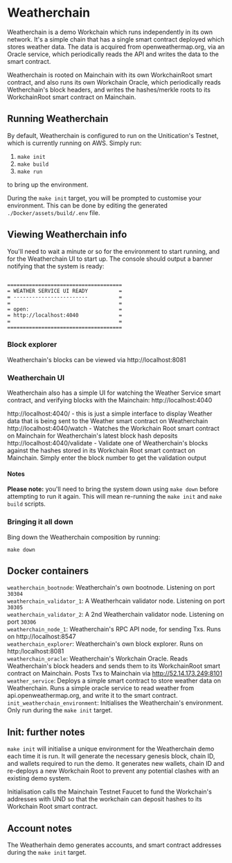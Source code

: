 # Weatherchain

Weatherchain is a demo Workchain which runs independently in its own network. It's a simple chain
that has a single smart contract deployed which stores weather data. The data is acquired from
openweathermap.org, via an Oracle service, which periodically reads the API and writes the data to the
smart contract.

Weatherchain is rooted on Mainchain with its own WorkchainRoot smart contract, and also runs its own 
Workchain Oracle, which periodically reads Wetherchain's block headers, and writes the hashes/merkle roots
to its WorkchainRoot smart contract on Mainchain.

## Running Weatherchain

By default, Weatherchain is configured to run on the Unitication's Testnet, which is
currently running on AWS. Simply run:

1. `make init`
2. `make build`
3. `make run`

to bring up the environment.

During the `make init` target, you will be prompted to customise your environment. This can be 
done by editing the generated `./Docker/assets/build/.env` file.

## Viewing Weatherchain info

You'll need to wait a minute or so for the environment to start running, and for the Weatherchain UI
to start up. The console should output a banner notifying that the system is ready:

```

=====================================
= WEATHER SERVICE UI READY          =
= ------------------------          =
=                                   =
= open:                             =
= http://localhost:4040             =
=                                   =
=====================================
```

### Block explorer
Weatherchain's blocks can be viewed via http://localhost:8081

### Weatherchain UI
Weatherchain also has a simple UI for watching the Weather Service smart contract,
 and verifying blocks with the Mainchain: http://localhost:4040
 
http://localhost:4040/ - this is just a simple interface to display Weather data that is being sent
to the Weather smart contract on Weatherchain  
http://localhost:4040/watch - Watches the Workchain Root smart contract on Mainchain for 
Weatherchain's latest block hash deposits  
http://localhost:4040/validate - Validate one of Weatherchain's blocks against the hashes
stored in its Workchain Root smart contract on Mainchain. Simply enter the block number
to get the validation output

#### Notes

**Please note:** you'll need to bring the system down using `make down` before attempting to run
it again. This will mean re-running the `make init` and `make build` scripts.

### Bringing it all down

Bing down the Weatherchain composition by running:

`make down`

## Docker containers

`weatherchain_bootnode`: Weatherchain's own bootnode. Listening on port `30304  `  
`weatherchain_validator_1`: A Weatherhcain validator node. Listening on port `30305`  
`weatherchain_validator_2`: A 2nd Weatherchain validator node. Listening on port `30306`  
`weatherchain_node_1`: Weatherchain's RPC API node, for sending Txs. Runs on http://localhost:8547  
`weatherchain_explorer`: Weatherchain's own block explorer. Runs on http:/localhost:8081  
`weatherchain_oracle`: Weatherchain's Workchain Oracle. Reads Weatherchain's block headers and sends them to its
WorkchainRoot smart contract on Mainchain. Posts Txs to Mainchain via http://52.14.173.249:8101  
`weather_service`: Deploys a simple smart contract to store weather data on Weatherchain. Runs a simple
oracle service to read weather from api.openweathermap.org, and write it to the smart contract.  
`init_weatherchain_environment`: Initialises the Weatherchain's environment.
Only run during the `make init` target.

## Init: further notes

`make init` will initialise a unique environment for the Weatherchain demo each time it is run. 
It will generate the necessary genesis block, chain ID, and wallets required to run the demo. 
It generates new wallets, chain ID and re-deploys a new Workchain Root to prevent any potential 
clashes with an existing demo system. 

Initialisation calls the Mainchain Testnet Faucet to fund the Workchain's addresses with UND
so that the workchain can deposit hashes to its Workchain Root smart contract.

## Account notes

The Weatherhain demo generates accounts, and smart contract addresses during the `make init` target.
